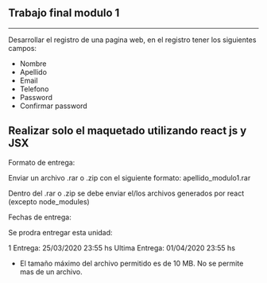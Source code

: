 ## Trabajo final modulo 1
-------------------------
Desarrollar el registro de una pagina web, en el registro tener los siguientes campos:

- Nombre
- Apellido
- Email
- Telefono
- Password
- Confirmar password

Realizar solo el maquetado utilizando react js y JSX
-----------------------------------------------------
Formato de entrega:

Enviar un archivo .rar o .zip con el siguiente formato: apellido_modulo1.rar

Dentro del .rar o .zip se debe enviar el/los archivos generados por react (excepto node_modules)

Fechas de entrega:

Se prodra entregar esta unidad:

1 Entrega: 25/03/2020 23:55 hs
Ultima Entrega: 01/04/2020 23:55 hs
* El tamaño máximo del archivo permitido es de 10 MB. No se permite mas de un archivo.